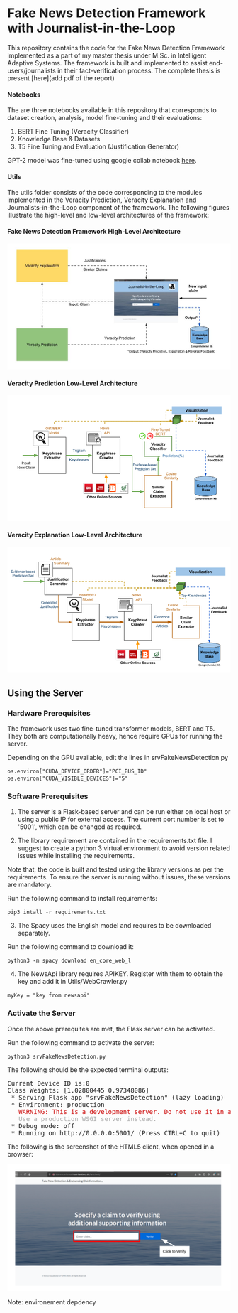 # Fake News Detection Framework with Journalist-in-the-Loop

This repository contains the code for the Fake News Detection Framework implemented as a part of my master thesis under M.Sc. in Intelligent Adaptive Systems. The framework is built and implemented to assist end-users/journalists in their fact-verification process. The complete thesis is present [here](add pdf of the report)


#### Notebooks
The are three notebooks available in this repository that corresponds to dataset creation, analysis, model fine-tuning and their evaluations:

1. BERT Fine Tuning (Veracity Classifier)
2. Knowledge Base & Datasets
3. T5 Fine Tuning and Evaluation (Justification Generator)

GPT-2 model was fine-tuned using google collab notebook [here](https://colab.research.google.com/drive/1c-cwTLzC30u5F4PfYT6jylpBC_zS_zEQ?usp=sharing). 

#### Utils
The utils folder consists of the code corresponding to the modules implemented in the Veracity Prediction, Veracity Explanation and Journalists-in-the-Loop component of the framework. The following figures illustrate the high-level and low-level architectures of the framework:

#### Fake News Detection Framework High-Level Architecture
![HighLevelArchitecture](images/hld.jpg)

#### Veracity Prediction Low-Level Architecture
![VPLowLevelArchitecture](images/veracitypredictionarchi1.png)

#### Veracity Explanation Low-Level Architecture
![VELowLevelArchitecture](images/veracityexplanationarchi1.png)



## Using the Server

### Hardware Prerequisites
The framework uses two fine-tuned transformer models, BERT and T5. They both are computationally heavy, hence require GPUs for running the server.

Depending on the GPU available, edit the lines in srvFakeNewsDetection.py

```
os.environ["CUDA_DEVICE_ORDER"]="PCI_BUS_ID"
os.environ["CUDA_VISIBLE_DEVICES"]="5" 

```

### Software Prerequisites
1. The server is a Flask-based server and can be run either on local host or using a public IP for external access. The current port number is set to '5001', which can be changed as required.

2. The library requirement are contained in the requirements.txt file. I suggest to create a python 3 virtual environment to avoid version related issues while installing the requirements. 

Note that, the code is built and tested using the library versions as per the requirements. To ensure the server is running without issues, these versions are mandatory. 

Run the following command to install requirements:

```
pip3 intall -r requirements.txt

```

3. The Spacy uses the English model and requires to be downloaded separately.

Run the following command to download it:

```
python3 -m spacy download en_core_web_l

```

4. The NewsApi library requires APIKEY. Register with them to obtain the key and add it in Utils/WebCrawler.py

```
myKey = "key from newsapi" 

```


### Activate the Server

Once the above prerequites are met, the Flask server can be activated.

Run the following command to activate the server:

```
python3 srvFakeNewsDetection.py

```

The following should be the expected terminal outputs:

<pre>Current Device ID is:0
Class Weights: [1.02800445 0.97348086]
 * Serving Flask app &quot;srvFakeNewsDetection&quot; (lazy loading)
 * Environment: production
<font color="#CC0000">   WARNING: This is a development server. Do not use it in a production deployment.</font>
<font color="#AAAAAA">   Use a production WSGI server instead.</font>
 * Debug mode: off
 * Running on http://0.0.0.0:5001/ (Press CTRL+C to quit)
</pre>

The following is the screenshot of the HTML5 client, when opened in a browser:

![HomePageScreenshot](images/WebsiteHomepage.png)


Note: environement depdency 

